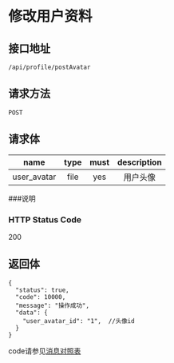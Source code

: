 # 修改用户资料

## 接口地址

`/api/profile/postAvatar`

## 请求方法

`POST`

## 请求体

| name     | type     | must     | description |
|----------|:--------:|:--------:|:--------:|
| user_avatar | file   | yes      | 用户头像 |


###说明


### HTTP Status Code

200

## 返回体
```json5
{
  "status": true,
  "code": 10000,
  "message": "操作成功",
  "data": {
    "user_avatar_id": "1",  //头像id
  }
}
```

code请参见[消息对照表](消息对照表.md)
